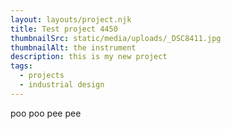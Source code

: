 ```yaml
---
layout: layouts/project.njk
title: Test project 4450
thumbnailSrc: static/media/uploads/_DSC8411.jpg
thumbnailAlt: the instrument
description: this is my new project
tags:
  - projects
  - industrial design
---
```

poo poo pee pee

